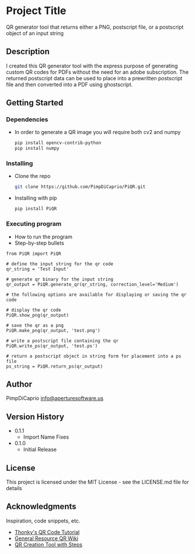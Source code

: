 # Project Title

QR generator tool that returns either a PNG, postscript file, or a postscript object of an input string

## Description

I created this QR generator tool with the express purpose of generating custom QR codes for PDFs without the need for an adobe subscription. The returned postscript data can be used to place into a prewritten postscript file and then converted into a PDF using ghostscript. 

## Getting Started

### Dependencies

* In order to generate a QR image you will require both cv2 and numpy
  ```sh
  pip install opencv-contrib-python
  pip install numpy
  ```

### Installing

* Clone the repo
  ```sh
  git clone https://github.com/PimpDiCaprio/PiQR.git
  ```
* Installing with pip
  ```sh
  pip install PiQR
  ```

### Executing program

* How to run the program
* Step-by-step bullets
```
from PiQR import PiQR

# define the input string for the qr code
qr_string = 'Test Input'

# generate qr binary for the input string
qr_output = PiQR.generate_qr(qr_string, correction_level='Medium')

# the following options are available for displaying or saving the qr code

# display the qr code
PiQR.show_png(qr_output)

# save the qr as a png
PiQR.make_png(qr_output, 'test.png')

# write a postscript file containing the qr
PiQR.write_ps(qr_output, 'test.ps')

# return a postscript object in string form for placement into a ps file
ps_string = PiQR.return_ps(qr_output)

```

## Author

  PimpDiCaprio
  info@aperturesoftware.us

## Version History

* 0.1.1
    * Import Name Fixes
* 0.1.0
    * Initial Release

## License

This project is licensed under the MIT License - see the LICENSE.md file for details

## Acknowledgments

Inspiration, code snippets, etc.
* [Thonky's QR Code Tutorial](https://www.thonky.com/qr-code-tutorial/introduction)
* [General Resource QR Wiki](https://en.wikipedia.org/wiki/QR_code)
* [QR Creation Tool with Steps](https://www.nayuki.io/page/creating-a-qr-code-step-by-step)
